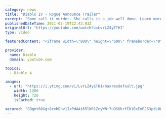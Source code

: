 ```yaml
---
category: news
title: "Diablo IV - Rogue Announce Trailer"
excerpt: "Some call it murder. She calls it a job well done. Learn more at Diablo4.com The Rogue is the newest addition to the Diablo IV campfire, combining range and ..."
publishedDateTime: 2021-02-19T22:43:03Z
originalUrl: "https://youtube.com/watch?v=LvrLZ4yETHI"
type: video

featuredContent: "<iframe width=\"800\" height=\"500\" frameborder=\"0\" src=\"https://www.youtube.com/embed/LvrLZ4yETHI\" allow=\"accelerometer; autoplay; encrypted-media; gyroscope; picture-in-picture\" allowfullscreen></iframe>"

provider:
  name: Diablo
  domain: youtube.com

topics:
  - Diablo 4

images:
  - url: "https://i.ytimg.com/vi/LvrLZ4yETHI/maxresdefault.jpg"
    width: 1280
    height: 720
    isCached: true

secured: "SBgnt60Gg+8rxbDhv1IxPd4Ai65lkR1ZcyWN+7uDSOb+fEk1BxEmRJS3pdL0W6Z/q56MP5/fT1TnfOO+JQLGS87XGamStQ18nvawaBrW3SMm3FO96MSLJBVKYgwM6R4k9tyLQA2b8513AdcWn8XvbyydfYa4PsXbY9XinR4QvxVgzjacFEL2NEmSL9wM59euHljjxyiM+z/Ja4XEm0w+oaUdQAiKcJyWCd89yE451nindie2LU8TFou/JqJD5+iRprLpWzuzc15KbRoxqJMtc3WSrHFzfo8hQDvmELQGHnJ4uFj+Dv18vohmlmj1fEAaCi3pZNqTtRbxUjPY+ssxlQ2MI4RIN3Ww2HI1Ela29vLkBgMM5Baw2juj8qJ8lCS+H4fHOXl/n5Oi3CJ6d6TTfnFqrMPW5xeBlV1ImO2ktRF/BQtBFz40cW7zFHOc5HW+;gOOhGmQfnVdchsKw89VJVQ=="
---
```


